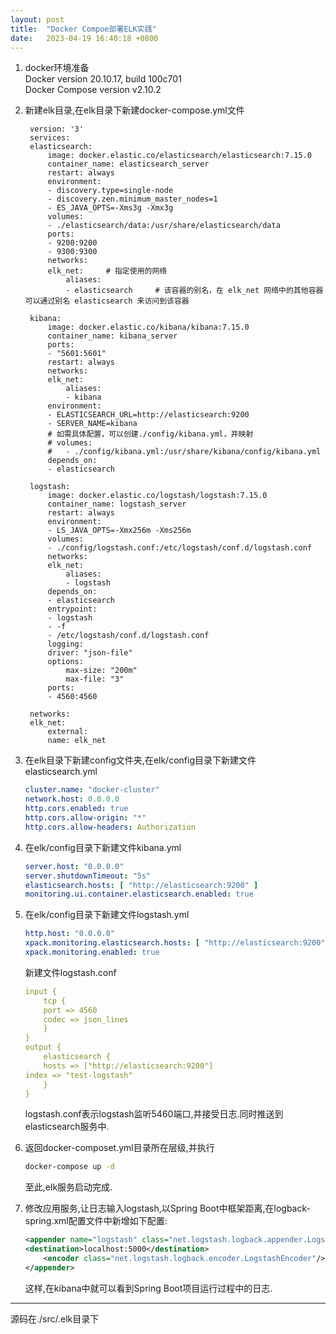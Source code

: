 ```yaml
---
layout: post
title:  "Docker Compoe部署ELK实践"
date:   2023-04-19 16:40:18 +0800
---
```

1. docker环境准备\
   Docker version 20.10.17, build 100c701\
   Docker Compose version v2.10.2


2. 新建elk目录,在elk目录下新建docker-compose.yml文件
   ```
    version: '3'
    services:
    elasticsearch:
        image: docker.elastic.co/elasticsearch/elasticsearch:7.15.0
        container_name: elasticsearch_server
        restart: always 
        environment:
        - discovery.type=single-node
        - discovery.zen.minimum_master_nodes=1
        - ES_JAVA_OPTS=-Xms3g -Xmx3g
        volumes:
        - ./elasticsearch/data:/usr/share/elasticsearch/data
        ports:
        - 9200:9200
        - 9300:9300 
        networks:
        elk_net:     # 指定使用的网络
            aliases:
            - elasticsearch     # 该容器的别名，在 elk_net 网络中的其他容器可以通过别名 elasticsearch 来访问到该容器

    kibana:
        image: docker.elastic.co/kibana/kibana:7.15.0
        container_name: kibana_server
        ports:
        - "5601:5601"
        restart: always
        networks:
        elk_net:
            aliases:
            - kibana
        environment:
        - ELASTICSEARCH_URL=http://elasticsearch:9200
        - SERVER_NAME=kibana
        # 如需具体配置，可以创建./config/kibana.yml，并映射
        # volumes:
        #   - ./config/kibana.yml:/usr/share/kibana/config/kibana.yml
        depends_on:
        - elasticsearch

    logstash:
        image: docker.elastic.co/logstash/logstash:7.15.0
        container_name: logstash_server
        restart: always
        environment:
        - LS_JAVA_OPTS=-Xmx256m -Xms256m
        volumes:
        - ./config/logstash.conf:/etc/logstash/conf.d/logstash.conf
        networks:
        elk_net:
            aliases:
            - logstash
        depends_on:
        - elasticsearch
        entrypoint:
        - logstash
        - -f
        - /etc/logstash/conf.d/logstash.conf
        logging:
        driver: "json-file"
        options:
            max-size: "200m"
            max-file: "3"
        ports:
        - 4560:4560

    networks:
    elk_net:
        external:
        name: elk_net
   ```

3. 在elk目录下新建config文件夹,在elk/config目录下新建文件elasticsearch.yml

    ```yaml
    cluster.name: "docker-cluster"
    network.host: 0.0.0.0
    http.cors.enabled: true
    http.cors.allow-origin: "*"
    http.cors.allow-headers: Authorization
    ```


4. 在elk/config目录下新建文件kibana.yml

    ```yaml
    server.host: "0.0.0.0"
    server.shutdownTimeout: "5s"
    elasticsearch.hosts: [ "http://elasticsearch:9200" ]
    monitoring.ui.container.elasticsearch.enabled: true
    ```

5. 在elk/config目录下新建文件logstash.yml

    ```yaml
    http.host: "0.0.0.0"
    xpack.monitoring.elasticsearch.hosts: [ "http://elasticsearch:9200" ]
    xpack.monitoring.enabled: true
    ```

    新建文件logstash.conf

    ```yaml
    input {
        tcp {
        port => 4560
        codec => json_lines
        }
    }
    output {
        elasticsearch {
        hosts => ["http://elasticsearch:9200"]
    index => "test-logstash"
        }
    }
    ```

    logstash.conf表示logstash监听5460端口,并接受日志.同时推送到elasticsearch服务中.

6. 返回docker-composet.yml目录所在层级,并执行

    ```sh
    docker-compose up -d
    ```

    至此,elk服务启动完成.

7. 修改应用服务,让日志输入logstash,以Spring Boot中框架距离,在logback-spring.xml配置文件中新增如下配置:

    ```xml
    <appender name="logstash" class="net.logstash.logback.appender.LogstashTcpSocketAppender">
    <destination>localhost:5000</destination>
        <encoder class="net.logstash.logback.encoder.LogstashEncoder"/>
    </appender>
    ```

    这样,在kibana中就可以看到Spring Boot项目运行过程中的日志.

______________________________

源码在./src/.elk目录下

